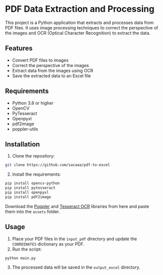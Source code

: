 # PDF Data Extraction and Processing

This project is a Python application that extracts and processes data from PDF files. It uses image processing techniques to correct the perspective of the images and OCR (Optical Character Recognition) to extract the data.

## Features

- Convert PDF files to images
- Correct the perspective of the images
- Extract data from the images using OCR
- Save the extracted data to an Excel file

## Requirements

- Python 3.8 or higher
- OpenCV
- PyTesseract
- Openpyxl
- pdf2image
- poppler-utils

## Installation

1. Clone the repository:
```bash
git clone https://github.com/sacaaa/pdf-to-excel
```

2. Install the requirements:
```bash
pip install opencv-python
pip install pytesseract
pip install openpyxl
pip install pdf2image
```
Download the [Poppler](https://poppler.freedesktop.org/) and [Tesseract OCR](https://github.com/tesseract-ocr/tesseract) libraries from here and paste them into the `assets` folder.


## Usage

1. Place your PDF files in the `input_pdf` directory and update the `COORDINATES` dictionary as your PDF.
2. Run the script:

```bash
python main.py
```

3. The processed data will be saved in the `output_excel` directory.
